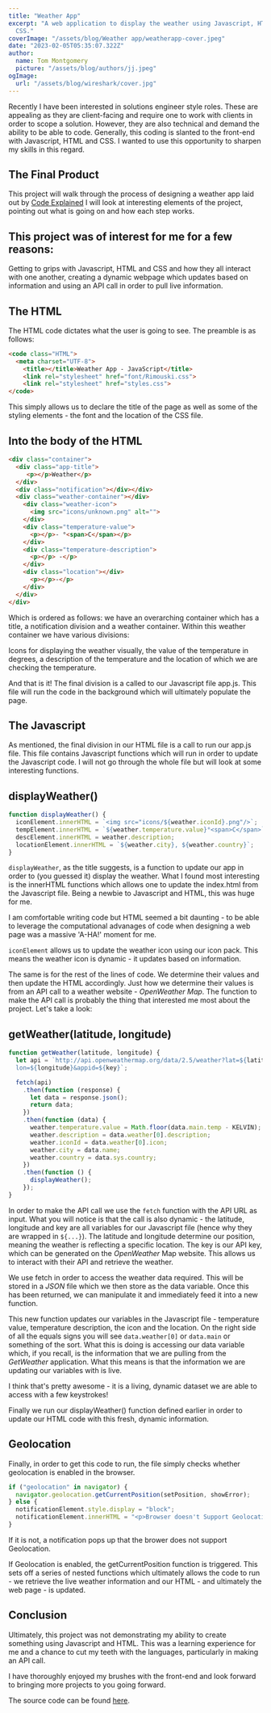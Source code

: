 ```yaml
---
title: "Weather App"
excerpt: "A web application to display the weather using Javascript, HTML and
  CSS."
coverImage: "/assets/blog/Weather app/weatherapp-cover.jpeg"
date: "2023-02-05T05:35:07.322Z"
author:
  name: Tom Montgomery
  picture: "/assets/blog/authors/jj.jpeg"
ogImage:
  url: "/assets/blog/wireshark/cover.jpg"
---
```


Recently I have been interested in solutions engineer style roles. These are appealing as they are client-facing and require one to work with clients in order to scope a solution. However, they are also technical and demand the ability to be able to code. Generally, this coding is slanted to the front-end with Javascript, HTML and CSS. I wanted to use this opportunity to sharpen my skills in this regard.

## The Final Product

This project will walk through the process of designing a weather app laid out by [Code Explained](https://www.youtube.com/watch?v=KqZGuzrY9D4) I will look at interesting elements of the project, pointing out what is going on and how each step works.

## This project was of interest for me for a few reasons:

Getting to grips with Javascript, HTML and CSS and how they all interact with one another, creating a dynamic webpage which updates based on information and using an API call in order to pull live information.

## The HTML

The HTML code dictates what the user is going to see. The preamble is as follows:

```html
<code class="HTML">
  <meta charset="UTF-8">
    <title></title>Weather App - JavaScript</title>
    <link rel="stylesheet" href="font/Rimouski.css">
    <link rel="stylesheet" href="styles.css">
</code>
```

This simply allows us to declare the title of the page as well as some of the styling elements - the font and the location of the CSS file.

## Into the body of the HTML

```html
<div class="container">
  <div class="app-title">
     <p></p>Weather</p>
  </div>
  <div class="notification"></div></div>
  <div class="weather-container"></div>
    <div class="weather-icon">
      <img src="icons/unknown.png" alt="">
    </div>
    <div class="temperature-value">
      <p></p>- °<span>C</span></p>
    </div>
    <div class="temperature-description">
      <p></p> -</p>
    </div>
    <div class="location"></div>
      <p></p>-</p>
    </div>
  </div>
</div>
```

Which is ordered as follows: we have an overarching container which has a title, a notification division and a weather container. Within this weather container we have various divisions:

Icons for displaying the weather visually, the value of the temperature in degrees, a description of the temperature and the location of which we are checking the temperature.

And that is it! The final division is a called to our Javascript file app.js. This file will run the code in the background which will ultimately populate the page.

## The Javascript

As mentioned, the final division in our HTML file is a call to run our app.js file. This file contains Javascript functions which will run in order to update the Javascript code. I will not go through the whole file but will look at some interesting functions.

## displayWeather()

```js
function displayWeather() {
  iconElement.innerHTML = `<img src="icons/${weather.iconId}.png"/>`;
  tempElement.innerHTML = `${weather.temperature.value}°<span>C</span>`;
  descElement.innerHTML = weather.description;
  locationElement.innerHTML = `${weather.city}, ${weather.country}`;
}
```

`displayWeather`, as the title suggests, is a function to update our app in order to (you guessed it) display the weather. What I found most interesting is the innerHTML functions which allows one to update the index.html from the Javascript file. Being a newbie to Javascript and HTML, this was huge for me.

I am comfortable writing code but HTML seemed a bit daunting - to be able to leverage the computational advanages of code when designing a web page was a massive 'A-HA!' moment for me.

`iconElement` allows us to update the weather icon using our icon pack. This means the weather icon is dynamic - it updates based on information.

The same is for the rest of the lines of code. We determine their values and then update the HTML accordingly. Just how we determine their values is from an API call to a weather website - _OpenWeather Map_. The function to make the API call is probably the thing that interested me most about the project. Let's take a look:

## getWeather(latitude, longitude)

```js
function getWeather(latitude, longitude) {
  let api = `http://api.openweathermap.org/data/2.5/weather?lat=${latitude}&
  lon=${longitude}&appid=${key}`;

  fetch(api)
    .then(function (response) {
      let data = response.json();
      return data;
    })
    .then(function (data) {
      weather.temperature.value = Math.floor(data.main.temp - KELVIN);
      weather.description = data.weather[0].description;
      weather.iconId = data.weather[0].icon;
      weather.city = data.name;
      weather.country = data.sys.country;
    })
    .then(function () {
      displayWeather();
    });
}
```

In order to make the API call we use the `fetch` function with the API URL as input. What you will notice is that the call is also dynamic - the latitude, longitude and key are all variables for our Javascript file (hence why they are wrapped in `${...}`). The latitude and longitude determine our position, meaning the weather is reflecting a specific location. The key is our API key, which can be generated on the _OpenWeather_ Map website. This allows us to interact with their API and retrieve the weather.

We use fetch in order to access the weather data required. This will be stored in a _JSON_ file which we then store as the data variable. Once this has been returned, we can manipulate it and immediately feed it into a new function.

This new function updates our variables in the Javascript file - temperature value, temperature description, the icon and the location. On the right side of all the equals signs you will see `data.weather[0]` or `data.main` or something of the sort. What this is doing is accessing our data variable which, if you recall, is the information that we are pulling from the _GetWeather_ application. What this means is that the information we are updating our variables with is live.

I think that's pretty awesome - it is a living, dynamic dataset we are able to access with a few keystrokes!

Finally we run our displayWeather() function defined earlier in order to update our HTML code with this fresh, dynamic information.

## Geolocation

Finally, in order to get this code to run, the file simply checks whether geolocation is enabled in the browser.

```js
if ("geolocation" in navigator) {
  navigator.geolocation.getCurrentPosition(setPosition, showError);
} else {
  notificationElement.style.display = "block";
  notificationElement.innerHTML = "<p>Browser doesn't Support Geolocation</p>";
}
```

If it is not, a notification pops up that the brower does not support Geolocation.

If Geolocation is enabled, the getCurrentPosition function is triggered. This sets off a series of nested functions which ultimately allows the code to run - we retrieve the live weather information and our HTML - and ultimately the web page - is updated.

## Conclusion

Ultimately, this project was not demonstrating my ability to create something using Javascript and HTML. This was a learning experience for me and a chance to cut my teeth with the languages, particularly in making an API call.

I have thoroughly enjoyed my brushes with the front-end and look forward to bringing more projects to you going forward.

The source code can be found [here](https://github.com/CodeExplainedRepo).
